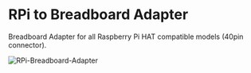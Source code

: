 # RPi to Breadboard Adapter
Breadboard Adapter for all Raspberry Pi HAT compatible models (40pin connector).

![RPi-Breadboard-Adapter](https://github.com/watterott/RPi-Breadboard-Adapter/raw/master/hardware/RPi-Breadboard_Bplus_v10.jpg)

